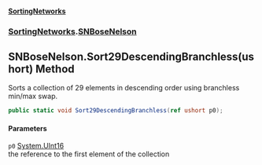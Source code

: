 #### [SortingNetworks](index.md 'index')
### [SortingNetworks](SortingNetworks.md 'SortingNetworks').[SNBoseNelson](SortingNetworks_SNBoseNelson.md 'SortingNetworks.SNBoseNelson')
## SNBoseNelson.Sort29DescendingBranchless(ushort) Method
Sorts a collection of 29 elements in descending order using branchless min/max swap.  
```csharp
public static void Sort29DescendingBranchless(ref ushort p0);
```
#### Parameters
<a name='SortingNetworks_SNBoseNelson_Sort29DescendingBranchless(ushort)_p0'></a>
`p0` [System.UInt16](https://docs.microsoft.com/en-us/dotnet/api/System.UInt16 'System.UInt16')  
the reference to the first element of the collection
  
